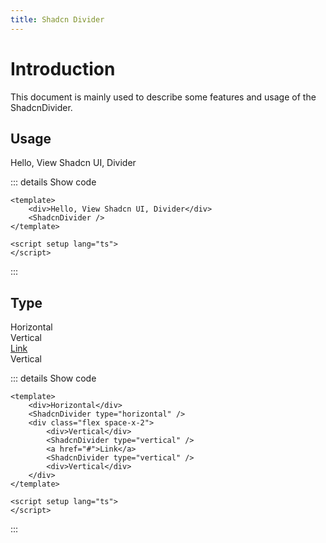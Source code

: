 ```yaml
---
title: Shadcn Divider
---
```


# Introduction

This document is mainly used to describe some features and usage of the ShadcnDivider.

## Usage

<CodeRunner title="Simple Divider"
    description="Created a simple divider">
    <div>Hello, View Shadcn UI, Divider</div>
    <ShadcnDivider />
</CodeRunner>

::: details Show code

```vue
<template>
    <div>Hello, View Shadcn UI, Divider</div>
    <ShadcnDivider />
</template>

<script setup lang="ts">
</script>
```

:::

## Type

<CodeRunner title="Type"
    description="Created a type divider">
    <div>Horizontal</div>
    <ShadcnDivider type="horizontal" />
    <div class="flex space-x-2 mt-2">
        <div>Vertical</div>
        <ShadcnDivider type="vertical" />
        <a href="#">Link</a>
        <ShadcnDivider type="vertical" />
        <div>Vertical</div>
    </div>
</CodeRunner>

::: details Show code

```vue
<template>
    <div>Horizontal</div>
    <ShadcnDivider type="horizontal" />
    <div class="flex space-x-2">
        <div>Vertical</div>
        <ShadcnDivider type="vertical" />
        <a href="#">Link</a>
        <ShadcnDivider type="vertical" />
        <div>Vertical</div>
    </div>
</template>

<script setup lang="ts">
</script>
```

:::
